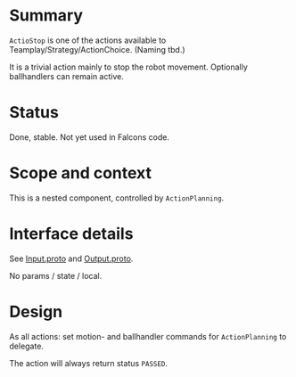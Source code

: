 # Summary

`ActioStop` is one of the actions available to Teamplay/Strategy/ActionChoice. (Naming tbd.)

It is a trivial action mainly to stop the robot movement.
Optionally ballhandlers can remain active.

# Status

Done, stable. Not yet used in Falcons code.

# Scope and context

This is a nested component, controlled by `ActionPlanning`.

# Interface details

See [Input.proto](interface/Input.proto) and [Output.proto](interface/Output.proto).

No params / state / local.

# Design

As all actions: set motion- and ballhandler commands for `ActionPlanning` to delegate.

The action will always return status `PASSED`.
